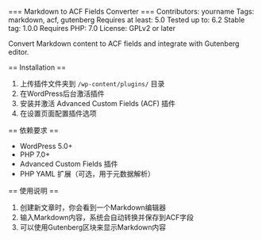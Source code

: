 === Markdown to ACF Fields Converter ===
Contributors: yourname
Tags: markdown, acf, gutenberg
Requires at least: 5.0
Tested up to: 6.2
Stable tag: 1.0.0
Requires PHP: 7.0
License: GPLv2 or later

Convert Markdown content to ACF fields and integrate with Gutenberg editor.

== Installation ==

1. 上传插件文件夹到 `/wp-content/plugins/` 目录
2. 在WordPress后台激活插件
3. 安装并激活 Advanced Custom Fields (ACF) 插件
4. 在设置页面配置插件选项

== 依赖要求 ==

* WordPress 5.0+
* PHP 7.0+
* Advanced Custom Fields 插件
* PHP YAML 扩展（可选，用于元数据解析）

== 使用说明 ==

1. 创建新文章时，你会看到一个Markdown编辑器
2. 输入Markdown内容，系统会自动转换并保存到ACF字段
3. 可以使用Gutenberg区块来显示Markdown内容
